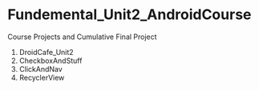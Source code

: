 # Fundemental_Unit2_AndroidCourse
Course Projects and Cumulative Final Project

1. DroidCafe_Unit2
2. CheckboxAndStuff
3. ClickAndNav
4. RecyclerView
